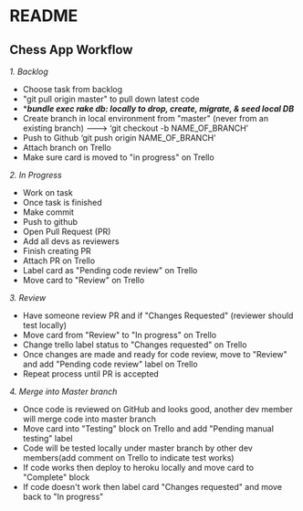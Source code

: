 # README

## Chess App Workflow

*1. Backlog*  
* Choose task from backlog
* "git pull origin master" to pull down latest code
* ****bundle exec rake db: locally to drop, create, migrate, & seed local DB***
* Create branch in local environment from "master" (never from an existing branch) ---> ‘git checkout -b NAME_OF_BRANCH’
* Push to Github ‘git push origin NAME_OF_BRANCH’
* Attach branch on Trello
* Make sure card is moved to "in progress" on Trello

*2. In Progress*  
* Work on task
* Once task is finished
* Make commit
* Push to github
* Open Pull Request (PR)
* Add all devs as reviewers
* Finish creating PR
* Attach PR on Trello
* Label card as "Pending code review" on Trello
* Move card to "Review" on Trello  

*3. Review*
* Have someone review PR and if "Changes Requested" (reviewer should test locally)
* Move card from "Review" to "In progress" on Trello
* Change trello label status to "Changes requested" on Trello
* Once changes are made and ready for code review, move to "Review" and add "Pending code review" label on Trello
* Repeat process until PR is accepted

*4. Merge into Master branch*
* Once code is reviewed on GitHub and looks good, another dev member will merge code into master branch
* Move card into "Testing" block on Trello and add "Pending manual testing" label 
* Code will be tested locally under master branch by other dev members(add comment on Trello to indicate test works)
* If code works then deploy to heroku locally and move card to "Complete" block
* If code doesn't work then label card "Changes requested" and move back to "In progress" 

